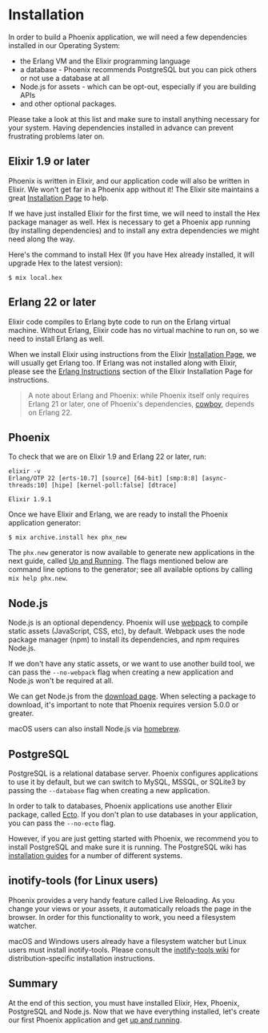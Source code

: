 # Installation

In order to build a Phoenix application, we will need a few dependencies installed in our Operating System:

  * the Erlang VM and the Elixir programming language
  * a database - Phoenix recommends PostgreSQL but you can pick others or not use a database at all
  * Node.js for assets - which can be opt-out, especially if you are building APIs
  * and other optional packages.

Please take a look at this list and make sure to install anything necessary for your system. Having dependencies installed in advance can prevent frustrating problems later on.

## Elixir 1.9 or later

Phoenix is written in Elixir, and our application code will also be written in Elixir. We won't get far in a Phoenix app without it! The Elixir site maintains a great [Installation Page](https://elixir-lang.org/install.html) to help.

If we have just installed Elixir for the first time, we will need to install the Hex package manager as well. Hex is necessary to get a Phoenix app running (by installing dependencies) and to install any extra dependencies we might need along the way.

Here's the command to install Hex (If you have Hex already installed, it will upgrade Hex to the latest version):

```console
$ mix local.hex
```

## Erlang 22 or later

Elixir code compiles to Erlang byte code to run on the Erlang virtual machine. Without Erlang, Elixir code has no virtual machine to run on, so we need to install Erlang as well.

When we install Elixir using instructions from the Elixir [Installation Page](https://elixir-lang.org/install.html),  we will usually get Erlang too. If Erlang was not installed along with Elixir, please see the [Erlang Instructions](https://elixir-lang.org/install.html#installing-erlang) section of the Elixir Installation Page for instructions.

> A note about Erlang and Phoenix: while Phoenix itself only requires Erlang 21 or later, one of Phoenix's dependencies, [cowboy](https://github.com/ninenines/cowboy), depends on Erlang 22.

## Phoenix

To check that we are on Elixir 1.9 and Erlang 22 or later, run:

```console
elixir -v
Erlang/OTP 22 [erts-10.7] [source] [64-bit] [smp:8:8] [async-threads:10] [hipe] [kernel-poll:false] [dtrace]

Elixir 1.9.1
```

Once we have Elixir and Erlang, we are ready to install the Phoenix application generator:

```console
$ mix archive.install hex phx_new
```

The `phx.new` generator is now available to generate new applications in the next guide, called [Up and Running](up_and_running.html). The flags mentioned below are command line options to the generator; see all available options by calling `mix help phx.new`.

## Node.js

Node.js is an optional dependency. Phoenix will use [webpack](https://webpack.js.org/) to compile static assets (JavaScript, CSS, etc), by default. Webpack uses the node package manager (npm) to install its dependencies, and npm requires Node.js.

If we don't have any static assets, or we want to use another build tool, we can pass the `--no-webpack` flag when creating a new application and Node.js won't be required at all.

We can get Node.js from the [download page](https://nodejs.org/en/download/). When selecting a package to download, it's important to note that Phoenix requires version 5.0.0 or greater.

macOS users can also install Node.js via [homebrew](https://brew.sh/).

## PostgreSQL

PostgreSQL is a relational database server. Phoenix configures applications to use it by default, but we can switch to MySQL, MSSQL, or SQLite3 by passing the `--database` flag when creating a new application.

In order to talk to databases, Phoenix applications use another Elixir package, called [Ecto](https://github.com/elixir-ecto/ecto). If you don't plan to use databases in your application, you can pass the `--no-ecto` flag.

However, if you are just getting started with Phoenix, we recommend you to install PostgreSQL and make sure it is running. The PostgreSQL wiki has [installation guides](https://wiki.postgresql.org/wiki/Detailed_installation_guides) for a number of different systems.

## inotify-tools (for Linux users)

Phoenix provides a very handy feature called Live Reloading. As you change your views or your assets, it automatically reloads the page in the browser. In order for this functionality to work, you need a filesystem watcher.

macOS and Windows users already have a filesystem watcher but Linux users must install inotify-tools. Please consult the [inotify-tools wiki](https://github.com/rvoicilas/inotify-tools/wiki) for distribution-specific installation instructions.

## Summary

At the end of this section, you must have installed Elixir, Hex, Phoenix, PostgreSQL and Node.js. Now that we have everything installed, let's create our first Phoenix application and get [up and running](up_and_running.html).
